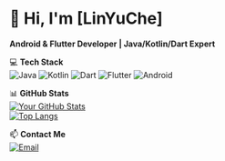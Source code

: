 # 👋 Hi, I'm [LinYuChe]  
**Android & Flutter Developer | Java/Kotlin/Dart Expert**  

💻 **Tech Stack**  
![Java](https://img.shields.io/badge/Java-ED8B00?style=flat&logo=java&logoColor=white)
![Kotlin](https://img.shields.io/badge/Kotlin-7F52FF?style=flat&logo=kotlin&logoColor=white)
![Dart](https://img.shields.io/badge/Dart-0175C2?style=flat&logo=dart&logoColor=white)
![Flutter](https://img.shields.io/badge/Flutter-02569B?style=flat&logo=flutter&logoColor=white)
![Android](https://img.shields.io/badge/Android-3DDC84?style=flat&logo=android&logoColor=white)

📊 **GitHub Stats**  
[![Your GitHub Stats](https://github-readme-stats.vercel.app/api?username=wk1027-wyy&show_icons=true&theme=radical)](https://github.com/wk1027-wyy)  
[![Top Langs](https://github-readme-stats.vercel.app/api/top-langs/?username=wk1027-wyy&layout=compact&hide=html,css)](https://github.com/wk1027-wyy)



📫 **Contact Me**  
[![Email](https://img.shields.io/badge/Email-linyuchewk@gmail.com-D14836?style=flat&logo=gmail)](mailto:linyuchewk@gmail.com)

